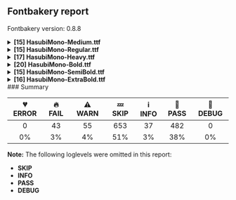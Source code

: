 ## Fontbakery report

Fontbakery version: 0.8.8

<details><summary><b>[15] HasubiMono-Medium.ttf</b></summary><div><details><summary>🔥 <b>FAIL:</b> Check `Google Fonts Latin Core` glyph coverage. (<a href="https://font-bakery.readthedocs.io/en/latest/fontbakery/profiles/googlefonts.html#com.google.fonts/check/glyph_coverage">com.google.fonts/check/glyph_coverage</a>)</summary><div>


* 🔥 **FAIL** Missing required codepoints:

	- 0x00B2 (SUPERSCRIPT TWO)

	- 0x00B3 (SUPERSCRIPT THREE)

	- 0x00B4 (ACUTE ACCENT)

	- 0x00B7 (MIDDLE DOT)

	- 0x00B8 (CEDILLA)

	- 0x00B9 (SUPERSCRIPT ONE)

	- 0x00BA (MASCULINE ORDINAL INDICATOR)

	- 0x00BB (RIGHT-POINTING DOUBLE ANGLE QUOTATION MARK)

	- 0x00BC (VULGAR FRACTION ONE QUARTER)

	- 0x00BD (VULGAR FRACTION ONE HALF)
 
	- And 87 more.

Use -F or --full-lists to disable shortening of long lists. [code: missing-codepoints]
</div></details><details><summary>🔥 <b>FAIL:</b> Check copyright namerecords match license file. (<a href="https://font-bakery.readthedocs.io/en/latest/fontbakery/profiles/googlefonts.html#com.google.fonts/check/name/license">com.google.fonts/check/name/license</a>)</summary><div>


* 🔥 **FAIL** Font lacks NameID 13 (LICENSE DESCRIPTION). A proper licensing entry must be set. [code: missing]
</div></details><details><summary>🔥 <b>FAIL:</b> Version format is correct in 'name' table? (<a href="https://font-bakery.readthedocs.io/en/latest/fontbakery/profiles/googlefonts.html#com.google.fonts/check/name/version_format">com.google.fonts/check/name/version_format</a>)</summary><div>


* 🔥 **FAIL** The NameID.VERSION_STRING (nameID=5) value must follow the pattern "Version X.Y" with X.Y greater than or equal to 1.000. Current version string is: "Version 0.100; ttfautohint (v1.8.4.7-5d5b)" [code: bad-version-strings]
</div></details><details><summary>🔥 <b>FAIL:</b> Checking OS/2 usWinAscent & usWinDescent. (<a href="https://font-bakery.readthedocs.io/en/latest/fontbakery/profiles/universal.html#com.google.fonts/check/family/win_ascent_and_descent">com.google.fonts/check/family/win_ascent_and_descent</a>)</summary><div>


* 🔥 **FAIL** OS/2.usWinDescent value should be equal or greater than 272, but got 208 instead. [code: descent]
</div></details><details><summary>🔥 <b>FAIL:</b> Checking OS/2 Metrics match hhea Metrics. (<a href="https://font-bakery.readthedocs.io/en/latest/fontbakery/profiles/universal.html#com.google.fonts/check/os2_metrics_match_hhea">com.google.fonts/check/os2_metrics_match_hhea</a>)</summary><div>


* 🔥 **FAIL** OS/2 sTypoAscender (768) and hhea ascent (992) must be equal. [code: ascender]
</div></details><details><summary>🔥 <b>FAIL:</b> Checking correctness of monospaced metadata. (<a href="https://font-bakery.readthedocs.io/en/latest/fontbakery/profiles/name.html#com.google.fonts/check/monospace">com.google.fonts/check/monospace</a>)</summary><div>


* 🔥 **FAIL** On monospaced fonts, the value of post.isFixedPitch must be set to a non-zero value (meaning 'fixed width monospaced'), but got 0 instead. [code: mono-bad-post-isFixedPitch]
* 🔥 **FAIL** The PANOSE numbers are incorrect for a monospaced font. Note: Family Type is set to 0, which does not seem right. [code: mono-bad-panose]
* ⚠ **WARN** Font is monospaced but 193 glyphs (68.93%) have a different width. You should check the widths of: ['A', 'B', 'C', 'D', 'E', 'F', 'G', 'H', 'I', 'J', 'K', 'L', 'M', 'N', 'O', 'P', 'Q', 'R', 'S', 'T', 'U', 'V', 'W', 'X', 'Y', 'Z', 'a', 'b', 'c', 'd', 'e', 'f', 'g', 'h', 'i', 'j', 'k', 'l', 'm', 'n', 'o', 'p', 'q', 'r', 's', 't', 'u', 'v', 'w', 'x', 'y', 'z', 'ordfeminine', 'uni0621', 'uni0627', 'uniFE8E', 'uni0623', 'uniFE84', 'uni0625', 'uniFE88', 'uni066E', 'uni066E.fina', 'uni066E.medi', 'uni066E.init', 'uni0628', 'uniFE90', 'uniFE92', 'uniFE91', 'uni062A', 'uniFE96', 'uniFE98', 'uniFE97', 'uni062B', 'uniFE9A', 'uniFE9C', 'uniFE9B', 'uniFEA0', 'uniFE9F', 'uni062D', 'uniFEA2', 'uniFEA4', 'uniFEA3', 'uni062E', 'uniFEA6', 'uniFEA8', 'uniFEA7', 'uni062F', 'uniFEAA', 'uni0630', 'uniFEAC', 'uni0631', 'uni0633', 'uniFEB2', 'uniFEB4', 'uniFEB3', 'uni0634', 'uniFEB6', 'uniFEB8', 'uniFEB7', 'uniFECC', 'uniFED3', 'uni06A1.init', 'uniFEDC', 'uniFEDB', 'uni0646', 'uniFEE6', 'uniFEE8', 'uniFEE7', 'uni06BA', 'uniFB9F', 'uni0648', 'uniFEEE', 'uniFEF4', 'uniFEF3', 'uni0640', 'uniFEFB', 'uniFEFC', 'uni0660', 'uni0661', 'uni0662', 'uni0663', 'uni0664', 'uni0665', 'uni0666', 'uni0667', 'uni0668', 'uni0669', 'zero', 'one', 'two', 'three', 'four', 'five', 'six', 'seven', 'eight', 'nine', 'space', 'uni00A0', 'uni060C', 'uni061B', 'uni061F', 'uni066D', 'uniFD3E', 'uniFD3F', 'period', 'comma', 'colon', 'semicolon', 'exclam', 'exclamdown', 'question', 'asterisk', 'numbersign', 'slash', 'backslash', 'hyphen', 'underscore', 'parenleft', 'parenright', 'braceleft', 'braceright', 'bracketleft', 'bracketright', 'guillemotleft', 'quotedbl', 'quotesingle', 'at', 'ampersand', 'paragraph', 'section', 'copyright', 'registered', 'degree', 'bar', 'brokenbar', 'cent', 'dollar', 'sterling', 'yen', 'plus', 'minus', 'equal', 'greater', 'less', 'plusminus', 'asciitilde', 'asciicircum', 'newGlyph', 'percent', 'dieresis', 'grave', 'macron'] [code: mono-outliers]
</div></details><details><summary>⚠ <b>WARN:</b> Checking OS/2 achVendID. (<a href="https://font-bakery.readthedocs.io/en/latest/fontbakery/profiles/googlefonts.html#com.google.fonts/check/vendor_id">com.google.fonts/check/vendor_id</a>)</summary><div>


* ⚠ **WARN** OS/2 VendorID value 'NONE' is not yet recognized. If you registered it recently, then it's safe to ignore this warning message. Otherwise, you should set it to your own unique 4 character code, and register it with Microsoft at https://www.microsoft.com/typography/links/vendorlist.aspx
 [code: unknown]
</div></details><details><summary>⚠ <b>WARN:</b> Ensure fonts have ScriptLangTags declared on the 'meta' table. (<a href="https://font-bakery.readthedocs.io/en/latest/fontbakery/profiles/googlefonts.html#com.google.fonts/check/meta/script_lang_tags">com.google.fonts/check/meta/script_lang_tags</a>)</summary><div>


* ⚠ **WARN** This font file does not have a 'meta' table. [code: lacks-meta-table]
</div></details><details><summary>⚠ <b>WARN:</b> Check font contains no unreachable glyphs (<a href="https://font-bakery.readthedocs.io/en/latest/fontbakery/profiles/universal.html#com.google.fonts/check/unreachable_glyphs">com.google.fonts/check/unreachable_glyphs</a>)</summary><div>


* ⚠ **WARN** The following glyphs could not be reached by codepoint or substitution rules:
	- doublestrokear
	- dotcenterar
	- uniFEFB
	- waslaar
	- uniFEF7
	- miniKehehar
	- threedotsdownbelowar
	- uniFEA0
	- lam_alefWaslaar
	- uniFEF5 
	- And 10 more.

Use -F or --full-lists to disable shortening of long lists.
 [code: unreachable-glyphs]
</div></details><details><summary>⚠ <b>WARN:</b> Ensure dotted circle glyph is present and can attach marks. (<a href="https://font-bakery.readthedocs.io/en/latest/fontbakery/profiles/universal.html#com.google.fonts/check/dotted_circle">com.google.fonts/check/dotted_circle</a>)</summary><div>


* ⚠ **WARN** No dotted circle glyph present [code: missing-dotted-circle]
</div></details><details><summary>⚠ <b>WARN:</b> Checking Vertical Metric Linegaps. (<a href="https://font-bakery.readthedocs.io/en/latest/fontbakery/profiles/hhea.html#com.google.fonts/check/linegaps">com.google.fonts/check/linegaps</a>)</summary><div>


* ⚠ **WARN** OS/2 sTypoLineGap is not equal to 0. [code: OS/2]
</div></details><details><summary>⚠ <b>WARN:</b> Does GPOS table have kerning information? This check skips monospaced fonts as defined by post.isFixedPitch value (<a href="https://font-bakery.readthedocs.io/en/latest/fontbakery/profiles/gpos.html#com.google.fonts/check/gpos_kerning_info">com.google.fonts/check/gpos_kerning_info</a>)</summary><div>


* ⚠ **WARN** GPOS table lacks kerning information. [code: lacks-kern-info]
</div></details><details><summary>⚠ <b>WARN:</b> Are there any misaligned on-curve points? (<a href="https://font-bakery.readthedocs.io/en/latest/fontbakery/profiles/<Section: Outline Correctness Checks>.html#com.google.fonts/check/outline_alignment_miss">com.google.fonts/check/outline_alignment_miss</a>)</summary><div>


* ⚠ **WARN** The following glyphs have on-curve points which have potentially incorrect y coordinates:
	* ampersand (U+0026): X=233.5,Y=1.5 (should be at baseline 0?)
	* parenleft (U+0028): X=224.0,Y=1.0 (should be at baseline 0?)
	* parenright (U+0029): X=296.0,Y=1.0 (should be at baseline 0?)
	* at (U+0040): X=349.5,Y=705.5 (should be at cap-height 704?)
	* W (U+0057): X=407.0,Y=703.0 (should be at cap-height 704?)
	* backslash (U+005C): X=71.0,Y=703.0 (should be at cap-height 704?)
	* backslash (U+005C): X=441.0,Y=-207.0 (should be at descender -208?)
	* a (U+0061): X=135.0,Y=0.5 (should be at baseline 0?)
	* a (U+0061): X=340.0,Y=510.0 (should be at x-height 512?)
	* j (U+006A): X=242.5,Y=702.0 (should be at cap-height 704?) and 12 more.

Use -F or --full-lists to disable shortening of long lists. [code: found-misalignments]
</div></details><details><summary>⚠ <b>WARN:</b> Do any segments have colinear vectors? (<a href="https://font-bakery.readthedocs.io/en/latest/fontbakery/profiles/<Section: Outline Correctness Checks>.html#com.google.fonts/check/outline_colinear_vectors">com.google.fonts/check/outline_colinear_vectors</a>)</summary><div>


* ⚠ **WARN** The following glyphs have colinear vectors:
	* W (U+0057): L<<150.0,97.0>--<197.0,426.0>> -> L<<197.0,426.0>--<216.0,504.0>>
	* W (U+0057): L<<373.0,97.0>--<394.0,590.0>> -> L<<394.0,590.0>--<407.0,703.0>>
	* W (U+0057): L<<82.0,8.0>--<36.0,688.0>> -> L<<36.0,688.0>--<36.0,696.0>>
	* backslash (U+005C): L<<148.0,697.0>--<395.0,-40.0>> -> L<<395.0,-40.0>--<441.0,-207.0>>
	* backslash (U+005C): L<<364.0,-201.0>--<117.0,536.0>> -> L<<117.0,536.0>--<71.0,703.0>> and w (U+0077): L<<364.0,97.0>--<403.0,432.0>> -> L<<403.0,432.0>--<416.0,511.0>> [code: found-colinear-vectors]
</div></details><details><summary>⚠ <b>WARN:</b> Do outlines contain any semi-vertical or semi-horizontal lines? (<a href="https://font-bakery.readthedocs.io/en/latest/fontbakery/profiles/<Section: Outline Correctness Checks>.html#com.google.fonts/check/outline_semi_vertical">com.google.fonts/check/outline_semi_vertical</a>)</summary><div>


* ⚠ **WARN** The following glyphs have semi-vertical/semi-horizontal lines:
 * newGlyph (U+00B5): L<<59.0,-208.0>--<58.0,513.0>> [code: found-semi-vertical]
</div></details><br></div></details><details><summary><b>[15] HasubiMono-Regular.ttf</b></summary><div><details><summary>🔥 <b>FAIL:</b> Check `Google Fonts Latin Core` glyph coverage. (<a href="https://font-bakery.readthedocs.io/en/latest/fontbakery/profiles/googlefonts.html#com.google.fonts/check/glyph_coverage">com.google.fonts/check/glyph_coverage</a>)</summary><div>


* 🔥 **FAIL** Missing required codepoints:

	- 0x00B2 (SUPERSCRIPT TWO)

	- 0x00B3 (SUPERSCRIPT THREE)

	- 0x00B4 (ACUTE ACCENT)

	- 0x00B7 (MIDDLE DOT)

	- 0x00B8 (CEDILLA)

	- 0x00B9 (SUPERSCRIPT ONE)

	- 0x00BA (MASCULINE ORDINAL INDICATOR)

	- 0x00BB (RIGHT-POINTING DOUBLE ANGLE QUOTATION MARK)

	- 0x00BC (VULGAR FRACTION ONE QUARTER)

	- 0x00BD (VULGAR FRACTION ONE HALF)
 
	- And 87 more.

Use -F or --full-lists to disable shortening of long lists. [code: missing-codepoints]
</div></details><details><summary>🔥 <b>FAIL:</b> Check copyright namerecords match license file. (<a href="https://font-bakery.readthedocs.io/en/latest/fontbakery/profiles/googlefonts.html#com.google.fonts/check/name/license">com.google.fonts/check/name/license</a>)</summary><div>


* 🔥 **FAIL** Font lacks NameID 13 (LICENSE DESCRIPTION). A proper licensing entry must be set. [code: missing]
</div></details><details><summary>🔥 <b>FAIL:</b> Version format is correct in 'name' table? (<a href="https://font-bakery.readthedocs.io/en/latest/fontbakery/profiles/googlefonts.html#com.google.fonts/check/name/version_format">com.google.fonts/check/name/version_format</a>)</summary><div>


* 🔥 **FAIL** The NameID.VERSION_STRING (nameID=5) value must follow the pattern "Version X.Y" with X.Y greater than or equal to 1.000. Current version string is: "Version 0.100; ttfautohint (v1.8.4.7-5d5b)" [code: bad-version-strings]
</div></details><details><summary>🔥 <b>FAIL:</b> Checking OS/2 usWinAscent & usWinDescent. (<a href="https://font-bakery.readthedocs.io/en/latest/fontbakery/profiles/universal.html#com.google.fonts/check/family/win_ascent_and_descent">com.google.fonts/check/family/win_ascent_and_descent</a>)</summary><div>


* 🔥 **FAIL** OS/2.usWinDescent value should be equal or greater than 272, but got 208 instead. [code: descent]
</div></details><details><summary>🔥 <b>FAIL:</b> Checking OS/2 Metrics match hhea Metrics. (<a href="https://font-bakery.readthedocs.io/en/latest/fontbakery/profiles/universal.html#com.google.fonts/check/os2_metrics_match_hhea">com.google.fonts/check/os2_metrics_match_hhea</a>)</summary><div>


* 🔥 **FAIL** OS/2 sTypoAscender (768) and hhea ascent (992) must be equal. [code: ascender]
</div></details><details><summary>🔥 <b>FAIL:</b> Checking correctness of monospaced metadata. (<a href="https://font-bakery.readthedocs.io/en/latest/fontbakery/profiles/name.html#com.google.fonts/check/monospace">com.google.fonts/check/monospace</a>)</summary><div>


* 🔥 **FAIL** On monospaced fonts, the value of post.isFixedPitch must be set to a non-zero value (meaning 'fixed width monospaced'), but got 0 instead. [code: mono-bad-post-isFixedPitch]
* 🔥 **FAIL** The PANOSE numbers are incorrect for a monospaced font. Note: Family Type is set to 0, which does not seem right. [code: mono-bad-panose]
* ⚠ **WARN** Font is monospaced but 42 glyphs (15.00%) have a different width. You should check the widths of: ['uni0635', 'uniFEBA', 'uniFEBC', 'uniFEBB', 'uni0639', 'uniFECA', 'uniFECB', 'uni0641', 'uniFED2', 'uni06A4', 'uni06A1', 'uni06A1.fina', 'uni06A1.medi', 'uni066F', 'uni066F.fina', 'uni0643', 'uniFEDA', 'uni0647', 'uniFEEA', 'uniFEEC', 'uniFEEB', 'uni0624', 'uniFE86', 'uni0649', 'uniFEF0', 'uni064A', 'uni0626', 'uniFE8A', 'uniFE8C', 'uniFE8B', 'uniFEF7', 'uniFEF8', 'uniFEF9', 'uniFEFA', 'uniFEF5', 'uniFEF6', 'lam_alefWaslaar', 'lam_alefWaslaar.fina', 'uni066B', 'uni066C', 'uni066A', 'logicalnot'] [code: mono-outliers]
</div></details><details><summary>⚠ <b>WARN:</b> Checking OS/2 achVendID. (<a href="https://font-bakery.readthedocs.io/en/latest/fontbakery/profiles/googlefonts.html#com.google.fonts/check/vendor_id">com.google.fonts/check/vendor_id</a>)</summary><div>


* ⚠ **WARN** OS/2 VendorID value 'NONE' is not yet recognized. If you registered it recently, then it's safe to ignore this warning message. Otherwise, you should set it to your own unique 4 character code, and register it with Microsoft at https://www.microsoft.com/typography/links/vendorlist.aspx
 [code: unknown]
</div></details><details><summary>⚠ <b>WARN:</b> Ensure fonts have ScriptLangTags declared on the 'meta' table. (<a href="https://font-bakery.readthedocs.io/en/latest/fontbakery/profiles/googlefonts.html#com.google.fonts/check/meta/script_lang_tags">com.google.fonts/check/meta/script_lang_tags</a>)</summary><div>


* ⚠ **WARN** This font file does not have a 'meta' table. [code: lacks-meta-table]
</div></details><details><summary>⚠ <b>WARN:</b> Check font contains no unreachable glyphs (<a href="https://font-bakery.readthedocs.io/en/latest/fontbakery/profiles/universal.html#com.google.fonts/check/unreachable_glyphs">com.google.fonts/check/unreachable_glyphs</a>)</summary><div>


* ⚠ **WARN** The following glyphs could not be reached by codepoint or substitution rules:
	- doublestrokear
	- dotcenterar
	- uniFEFB
	- waslaar
	- uniFEF7
	- miniKehehar
	- threedotsdownbelowar
	- uniFEA0
	- lam_alefWaslaar
	- uniFEF5 
	- And 10 more.

Use -F or --full-lists to disable shortening of long lists.
 [code: unreachable-glyphs]
</div></details><details><summary>⚠ <b>WARN:</b> Ensure dotted circle glyph is present and can attach marks. (<a href="https://font-bakery.readthedocs.io/en/latest/fontbakery/profiles/universal.html#com.google.fonts/check/dotted_circle">com.google.fonts/check/dotted_circle</a>)</summary><div>


* ⚠ **WARN** No dotted circle glyph present [code: missing-dotted-circle]
</div></details><details><summary>⚠ <b>WARN:</b> Checking Vertical Metric Linegaps. (<a href="https://font-bakery.readthedocs.io/en/latest/fontbakery/profiles/hhea.html#com.google.fonts/check/linegaps">com.google.fonts/check/linegaps</a>)</summary><div>


* ⚠ **WARN** OS/2 sTypoLineGap is not equal to 0. [code: OS/2]
</div></details><details><summary>⚠ <b>WARN:</b> Does GPOS table have kerning information? This check skips monospaced fonts as defined by post.isFixedPitch value (<a href="https://font-bakery.readthedocs.io/en/latest/fontbakery/profiles/gpos.html#com.google.fonts/check/gpos_kerning_info">com.google.fonts/check/gpos_kerning_info</a>)</summary><div>


* ⚠ **WARN** GPOS table lacks kerning information. [code: lacks-kern-info]
</div></details><details><summary>⚠ <b>WARN:</b> Are there any misaligned on-curve points? (<a href="https://font-bakery.readthedocs.io/en/latest/fontbakery/profiles/<Section: Outline Correctness Checks>.html#com.google.fonts/check/outline_alignment_miss">com.google.fonts/check/outline_alignment_miss</a>)</summary><div>


* ⚠ **WARN** The following glyphs have on-curve points which have potentially incorrect y coordinates:
	* ampersand (U+0026): X=233.5,Y=1.5 (should be at baseline 0?)
	* parenleft (U+0028): X=224.0,Y=1.0 (should be at baseline 0?)
	* parenright (U+0029): X=296.0,Y=1.0 (should be at baseline 0?)
	* at (U+0040): X=349.5,Y=705.5 (should be at cap-height 704?)
	* a (U+0061): X=135.0,Y=0.5 (should be at baseline 0?)
	* a (U+0061): X=340.0,Y=510.0 (should be at x-height 512?)
	* b (U+0062): X=212.5,Y=511.5 (should be at x-height 512?)
	* b (U+0062): X=212.5,Y=1.0 (should be at baseline 0?)
	* d (U+0064): X=299.5,Y=1.0 (should be at baseline 0?)
	* d (U+0064): X=299.5,Y=511.5 (should be at x-height 512?) and 16 more.

Use -F or --full-lists to disable shortening of long lists. [code: found-misalignments]
</div></details><details><summary>⚠ <b>WARN:</b> Do any segments have colinear vectors? (<a href="https://font-bakery.readthedocs.io/en/latest/fontbakery/profiles/<Section: Outline Correctness Checks>.html#com.google.fonts/check/outline_colinear_vectors">com.google.fonts/check/outline_colinear_vectors</a>)</summary><div>


* ⚠ **WARN** The following glyphs have colinear vectors:
	* W (U+0057): L<<472.0,696.0>--<472.0,688.0>> -> L<<472.0,688.0>--<429.0,8.0>> and W (U+0057): L<<83.0,8.0>--<40.0,688.0>> -> L<<40.0,688.0>--<40.0,696.0>> [code: found-colinear-vectors]
</div></details><details><summary>⚠ <b>WARN:</b> Do outlines contain any semi-vertical or semi-horizontal lines? (<a href="https://font-bakery.readthedocs.io/en/latest/fontbakery/profiles/<Section: Outline Correctness Checks>.html#com.google.fonts/check/outline_semi_vertical">com.google.fonts/check/outline_semi_vertical</a>)</summary><div>


* ⚠ **WARN** The following glyphs have semi-vertical/semi-horizontal lines:
 * newGlyph (U+00B5): L<<59.0,-208.0>--<58.0,513.0>> [code: found-semi-vertical]
</div></details><br></div></details><details><summary><b>[17] HasubiMono-Heavy.ttf</b></summary><div><details><summary>🔥 <b>FAIL:</b> Checking file is named canonically. (<a href="https://font-bakery.readthedocs.io/en/latest/fontbakery/profiles/googlefonts.html#com.google.fonts/check/canonical_filename">com.google.fonts/check/canonical_filename</a>)</summary><div>


* 🔥 **FAIL** Style name used in "fonts/ttf/HasubiMono-Heavy.ttf" is not canonical. You should rebuild the font using any of the following style names: "Thin", "ExtraLight", "Light", "Regular", "Medium", "SemiBold", "Bold", "ExtraBold", "Black", "Thin Italic", "ExtraLight Italic", "Light Italic", "Italic", "Medium Italic", "SemiBold Italic", "Bold Italic", "ExtraBold Italic", "Black Italic". [code: bad-static-filename]
</div></details><details><summary>🔥 <b>FAIL:</b> Check `Google Fonts Latin Core` glyph coverage. (<a href="https://font-bakery.readthedocs.io/en/latest/fontbakery/profiles/googlefonts.html#com.google.fonts/check/glyph_coverage">com.google.fonts/check/glyph_coverage</a>)</summary><div>


* 🔥 **FAIL** Missing required codepoints:

	- 0x00B2 (SUPERSCRIPT TWO)

	- 0x00B3 (SUPERSCRIPT THREE)

	- 0x00B4 (ACUTE ACCENT)

	- 0x00B7 (MIDDLE DOT)

	- 0x00B8 (CEDILLA)

	- 0x00B9 (SUPERSCRIPT ONE)

	- 0x00BA (MASCULINE ORDINAL INDICATOR)

	- 0x00BB (RIGHT-POINTING DOUBLE ANGLE QUOTATION MARK)

	- 0x00BC (VULGAR FRACTION ONE QUARTER)

	- 0x00BD (VULGAR FRACTION ONE HALF)
 
	- And 87 more.

Use -F or --full-lists to disable shortening of long lists. [code: missing-codepoints]
</div></details><details><summary>🔥 <b>FAIL:</b> Checking OS/2 usWeightClass. (<a href="https://font-bakery.readthedocs.io/en/latest/fontbakery/profiles/googlefonts.html#com.google.fonts/check/usweightclass">com.google.fonts/check/usweightclass</a>)</summary><div>


* 🔥 **FAIL** OS/2 usWeightClass is '900' when it should be '400'. [code: bad-value]
</div></details><details><summary>🔥 <b>FAIL:</b> Check copyright namerecords match license file. (<a href="https://font-bakery.readthedocs.io/en/latest/fontbakery/profiles/googlefonts.html#com.google.fonts/check/name/license">com.google.fonts/check/name/license</a>)</summary><div>


* 🔥 **FAIL** Font lacks NameID 13 (LICENSE DESCRIPTION). A proper licensing entry must be set. [code: missing]
</div></details><details><summary>🔥 <b>FAIL:</b> Version format is correct in 'name' table? (<a href="https://font-bakery.readthedocs.io/en/latest/fontbakery/profiles/googlefonts.html#com.google.fonts/check/name/version_format">com.google.fonts/check/name/version_format</a>)</summary><div>


* 🔥 **FAIL** The NameID.VERSION_STRING (nameID=5) value must follow the pattern "Version X.Y" with X.Y greater than or equal to 1.000. Current version string is: "Version 0.100; ttfautohint (v1.8.4.7-5d5b)" [code: bad-version-strings]
</div></details><details><summary>🔥 <b>FAIL:</b> Checking OS/2 usWinAscent & usWinDescent. (<a href="https://font-bakery.readthedocs.io/en/latest/fontbakery/profiles/universal.html#com.google.fonts/check/family/win_ascent_and_descent">com.google.fonts/check/family/win_ascent_and_descent</a>)</summary><div>


* 🔥 **FAIL** OS/2.usWinDescent value should be equal or greater than 272, but got 208 instead. [code: descent]
</div></details><details><summary>🔥 <b>FAIL:</b> Checking OS/2 Metrics match hhea Metrics. (<a href="https://font-bakery.readthedocs.io/en/latest/fontbakery/profiles/universal.html#com.google.fonts/check/os2_metrics_match_hhea">com.google.fonts/check/os2_metrics_match_hhea</a>)</summary><div>


* 🔥 **FAIL** OS/2 sTypoAscender (768) and hhea ascent (992) must be equal. [code: ascender]
</div></details><details><summary>🔥 <b>FAIL:</b> Checking correctness of monospaced metadata. (<a href="https://font-bakery.readthedocs.io/en/latest/fontbakery/profiles/name.html#com.google.fonts/check/monospace">com.google.fonts/check/monospace</a>)</summary><div>


* 🔥 **FAIL** On monospaced fonts, the value of post.isFixedPitch must be set to a non-zero value (meaning 'fixed width monospaced'), but got 0 instead. [code: mono-bad-post-isFixedPitch]
* 🔥 **FAIL** The PANOSE numbers are incorrect for a monospaced font. Note: Family Type is set to 0, which does not seem right. [code: mono-bad-panose]
* ⚠ **WARN** Font is monospaced but 154 glyphs (55.00%) have a different width. You should check the widths of: ['A', 'B', 'C', 'D', 'E', 'F', 'G', 'H', 'I', 'J', 'K', 'L', 'M', 'N', 'O', 'P', 'Q', 'R', 'S', 'T', 'U', 'V', 'W', 'X', 'Y', 'Z', 'a', 'b', 'c', 'd', 'e', 'f', 'g', 'h', 'i', 'j', 'k', 'l', 'm', 'n', 'o', 'p', 'q', 'r', 's', 't', 'u', 'v', 'w', 'x', 'y', 'z', 'ordfeminine', 'uni0621', 'uni0627', 'uniFE8E', 'uni0623', 'uniFE84', 'uni0625', 'uniFE88', 'uni066E.medi', 'uniFE92', 'uniFE98', 'uniFE9C', 'uniFED3', 'uni06A1.init', 'uniFEDC', 'uniFEDB', 'uni0646', 'uniFEE6', 'uniFEE8', 'uni06BA', 'uniFB9F', 'uni0648', 'uniFEEE', 'uniFEF4', 'uni0640', 'uniFEFB', 'uniFEFC', 'uni0660', 'uni0661', 'uni0662', 'uni0663', 'uni0664', 'uni0665', 'uni0666', 'uni0667', 'uni0668', 'uni0669', 'zero', 'one', 'two', 'three', 'four', 'five', 'six', 'seven', 'eight', 'nine', 'space', 'uni00A0', 'uni060C', 'uni061B', 'uni061F', 'uni066D', 'uniFD3E', 'uniFD3F', 'period', 'comma', 'colon', 'semicolon', 'exclam', 'exclamdown', 'question', 'asterisk', 'numbersign', 'slash', 'backslash', 'hyphen', 'underscore', 'parenleft', 'parenright', 'braceleft', 'braceright', 'bracketleft', 'bracketright', 'quotedbl', 'quotesingle', 'at', 'ampersand', 'paragraph', 'section', 'copyright', 'registered', 'degree', 'bar', 'brokenbar', 'cent', 'dollar', 'sterling', 'yen', 'plus', 'minus', 'equal', 'greater', 'less', 'plusminus', 'asciitilde', 'asciicircum', 'newGlyph', 'percent', 'dieresis', 'grave', 'macron'] [code: mono-outliers]
</div></details><details><summary>⚠ <b>WARN:</b> Checking OS/2 achVendID. (<a href="https://font-bakery.readthedocs.io/en/latest/fontbakery/profiles/googlefonts.html#com.google.fonts/check/vendor_id">com.google.fonts/check/vendor_id</a>)</summary><div>


* ⚠ **WARN** OS/2 VendorID value 'NONE' is not yet recognized. If you registered it recently, then it's safe to ignore this warning message. Otherwise, you should set it to your own unique 4 character code, and register it with Microsoft at https://www.microsoft.com/typography/links/vendorlist.aspx
 [code: unknown]
</div></details><details><summary>⚠ <b>WARN:</b> Ensure fonts have ScriptLangTags declared on the 'meta' table. (<a href="https://font-bakery.readthedocs.io/en/latest/fontbakery/profiles/googlefonts.html#com.google.fonts/check/meta/script_lang_tags">com.google.fonts/check/meta/script_lang_tags</a>)</summary><div>


* ⚠ **WARN** This font file does not have a 'meta' table. [code: lacks-meta-table]
</div></details><details><summary>⚠ <b>WARN:</b> Check font contains no unreachable glyphs (<a href="https://font-bakery.readthedocs.io/en/latest/fontbakery/profiles/universal.html#com.google.fonts/check/unreachable_glyphs">com.google.fonts/check/unreachable_glyphs</a>)</summary><div>


* ⚠ **WARN** The following glyphs could not be reached by codepoint or substitution rules:
	- doublestrokear
	- dotcenterar
	- uniFEFB
	- waslaar
	- uniFEF7
	- miniKehehar
	- threedotsdownbelowar
	- uniFEA0
	- lam_alefWaslaar
	- uniFEF5 
	- And 10 more.

Use -F or --full-lists to disable shortening of long lists.
 [code: unreachable-glyphs]
</div></details><details><summary>⚠ <b>WARN:</b> Ensure dotted circle glyph is present and can attach marks. (<a href="https://font-bakery.readthedocs.io/en/latest/fontbakery/profiles/universal.html#com.google.fonts/check/dotted_circle">com.google.fonts/check/dotted_circle</a>)</summary><div>


* ⚠ **WARN** No dotted circle glyph present [code: missing-dotted-circle]
</div></details><details><summary>⚠ <b>WARN:</b> Checking Vertical Metric Linegaps. (<a href="https://font-bakery.readthedocs.io/en/latest/fontbakery/profiles/hhea.html#com.google.fonts/check/linegaps">com.google.fonts/check/linegaps</a>)</summary><div>


* ⚠ **WARN** OS/2 sTypoLineGap is not equal to 0. [code: OS/2]
</div></details><details><summary>⚠ <b>WARN:</b> Does GPOS table have kerning information? This check skips monospaced fonts as defined by post.isFixedPitch value (<a href="https://font-bakery.readthedocs.io/en/latest/fontbakery/profiles/gpos.html#com.google.fonts/check/gpos_kerning_info">com.google.fonts/check/gpos_kerning_info</a>)</summary><div>


* ⚠ **WARN** GPOS table lacks kerning information. [code: lacks-kern-info]
</div></details><details><summary>⚠ <b>WARN:</b> Are there any misaligned on-curve points? (<a href="https://font-bakery.readthedocs.io/en/latest/fontbakery/profiles/<Section: Outline Correctness Checks>.html#com.google.fonts/check/outline_alignment_miss">com.google.fonts/check/outline_alignment_miss</a>)</summary><div>


* ⚠ **WARN** The following glyphs have on-curve points which have potentially incorrect y coordinates:
	* ampersand (U+0026): X=233.5,Y=1.5 (should be at baseline 0?)
	* parenleft (U+0028): X=224.0,Y=1.0 (should be at baseline 0?)
	* parenright (U+0029): X=296.0,Y=1.0 (should be at baseline 0?)
	* at (U+0040): X=349.5,Y=705.5 (should be at cap-height 704?)
	* a (U+0061): X=135.0,Y=0.5 (should be at baseline 0?)
	* a (U+0061): X=340.5,Y=510.0 (should be at x-height 512?)
	* b (U+0062): X=216.5,Y=-2.0 (should be at baseline 0?)
	* c (U+0063): X=357.5,Y=510.5 (should be at x-height 512?)
	* d (U+0064): X=295.5,Y=-2.0 (should be at baseline 0?)
	* j (U+006A): X=242.5,Y=702.0 (should be at cap-height 704?) and 11 more.

Use -F or --full-lists to disable shortening of long lists. [code: found-misalignments]
</div></details><details><summary>⚠ <b>WARN:</b> Do any segments have colinear vectors? (<a href="https://font-bakery.readthedocs.io/en/latest/fontbakery/profiles/<Section: Outline Correctness Checks>.html#com.google.fonts/check/outline_colinear_vectors">com.google.fonts/check/outline_colinear_vectors</a>)</summary><div>


* ⚠ **WARN** The following glyphs have colinear vectors:
	* W (U+0057): L<<75.0,8.0>--<17.0,688.0>> -> L<<17.0,688.0>--<17.0,696.0>>
	* W (U+0057): L<<93.0,696.0>--<93.0,688.0>> -> L<<93.0,688.0>--<130.0,102.0>> and w (U+0077): L<<93.0,504.0>--<93.0,496.0>> -> L<<93.0,496.0>--<130.0,102.0>> [code: found-colinear-vectors]
</div></details><details><summary>⚠ <b>WARN:</b> Do outlines contain any semi-vertical or semi-horizontal lines? (<a href="https://font-bakery.readthedocs.io/en/latest/fontbakery/profiles/<Section: Outline Correctness Checks>.html#com.google.fonts/check/outline_semi_vertical">com.google.fonts/check/outline_semi_vertical</a>)</summary><div>


* ⚠ **WARN** The following glyphs have semi-vertical/semi-horizontal lines:
 * newGlyph (U+00B5): L<<59.0,-208.0>--<58.0,513.0>> [code: found-semi-vertical]
</div></details><br></div></details><details><summary><b>[20] HasubiMono-Bold.ttf</b></summary><div><details><summary>🔥 <b>FAIL:</b> Check `Google Fonts Latin Core` glyph coverage. (<a href="https://font-bakery.readthedocs.io/en/latest/fontbakery/profiles/googlefonts.html#com.google.fonts/check/glyph_coverage">com.google.fonts/check/glyph_coverage</a>)</summary><div>


* 🔥 **FAIL** Missing required codepoints:

	- 0x00B2 (SUPERSCRIPT TWO)

	- 0x00B3 (SUPERSCRIPT THREE)

	- 0x00B4 (ACUTE ACCENT)

	- 0x00B7 (MIDDLE DOT)

	- 0x00B8 (CEDILLA)

	- 0x00B9 (SUPERSCRIPT ONE)

	- 0x00BA (MASCULINE ORDINAL INDICATOR)

	- 0x00BB (RIGHT-POINTING DOUBLE ANGLE QUOTATION MARK)

	- 0x00BC (VULGAR FRACTION ONE QUARTER)

	- 0x00BD (VULGAR FRACTION ONE HALF)
 
	- And 87 more.

Use -F or --full-lists to disable shortening of long lists. [code: missing-codepoints]
</div></details><details><summary>🔥 <b>FAIL:</b> Check copyright namerecords match license file. (<a href="https://font-bakery.readthedocs.io/en/latest/fontbakery/profiles/googlefonts.html#com.google.fonts/check/name/license">com.google.fonts/check/name/license</a>)</summary><div>


* 🔥 **FAIL** Font lacks NameID 13 (LICENSE DESCRIPTION). A proper licensing entry must be set. [code: missing]
</div></details><details><summary>🔥 <b>FAIL:</b> Version format is correct in 'name' table? (<a href="https://font-bakery.readthedocs.io/en/latest/fontbakery/profiles/googlefonts.html#com.google.fonts/check/name/version_format">com.google.fonts/check/name/version_format</a>)</summary><div>


* 🔥 **FAIL** The NameID.VERSION_STRING (nameID=5) value must follow the pattern "Version X.Y" with X.Y greater than or equal to 1.000. Current version string is: "Version 0.100; ttfautohint (v1.8.4.7-5d5b)" [code: bad-version-strings]
</div></details><details><summary>🔥 <b>FAIL:</b> Checking OS/2 fsSelection value. (<a href="https://font-bakery.readthedocs.io/en/latest/fontbakery/profiles/googlefonts.html#com.google.fonts/check/fsselection">com.google.fonts/check/fsselection</a>)</summary><div>


* 🔥 **FAIL** OS/2 fsSelection REGULAR bit should be unset. [code: bad-REGULAR]
* 🔥 **FAIL** OS/2 fsSelection BOLD bit should be set. [code: bad-BOLD]
</div></details><details><summary>🔥 <b>FAIL:</b> Checking head.macStyle value. (<a href="https://font-bakery.readthedocs.io/en/latest/fontbakery/profiles/googlefonts.html#com.google.fonts/check/mac_style">com.google.fonts/check/mac_style</a>)</summary><div>


* 🔥 **FAIL** head macStyle BOLD bit should be set. [code: bad-BOLD]
</div></details><details><summary>🔥 <b>FAIL:</b> Check name table: FONT_FAMILY_NAME entries. (<a href="https://font-bakery.readthedocs.io/en/latest/fontbakery/profiles/googlefonts.html#com.google.fonts/check/name/familyname">com.google.fonts/check/name/familyname</a>)</summary><div>


* 🔥 **FAIL** Entry [FONT_FAMILY_NAME(1):WINDOWS(3)] on the "name" table: Expected "Hasubi Mono" but got "Hasubi Mono Bold". [code: mismatch]
</div></details><details><summary>🔥 <b>FAIL:</b> Check name table: FONT_SUBFAMILY_NAME entries. (<a href="https://font-bakery.readthedocs.io/en/latest/fontbakery/profiles/googlefonts.html#com.google.fonts/check/name/subfamilyname">com.google.fonts/check/name/subfamilyname</a>)</summary><div>


* 🔥 **FAIL** SUBFAMILY_NAME for Win "Regular" must be "Bold" [code: bad-familyname]
</div></details><details><summary>🔥 <b>FAIL:</b> Check name table: TYPOGRAPHIC_FAMILY_NAME entries. (<a href="https://font-bakery.readthedocs.io/en/latest/fontbakery/profiles/googlefonts.html#com.google.fonts/check/name/typographicfamilyname">com.google.fonts/check/name/typographicfamilyname</a>)</summary><div>


* 🔥 **FAIL** Font style is "Bold" and, for that reason, it is not expected to have a [TYPOGRAPHIC_FAMILY_NAME(16):WINDOWS(3)] entry! [code: ribbi]
</div></details><details><summary>🔥 <b>FAIL:</b> Checking OS/2 usWinAscent & usWinDescent. (<a href="https://font-bakery.readthedocs.io/en/latest/fontbakery/profiles/universal.html#com.google.fonts/check/family/win_ascent_and_descent">com.google.fonts/check/family/win_ascent_and_descent</a>)</summary><div>


* 🔥 **FAIL** OS/2.usWinDescent value should be equal or greater than 272, but got 208 instead. [code: descent]
</div></details><details><summary>🔥 <b>FAIL:</b> Checking OS/2 Metrics match hhea Metrics. (<a href="https://font-bakery.readthedocs.io/en/latest/fontbakery/profiles/universal.html#com.google.fonts/check/os2_metrics_match_hhea">com.google.fonts/check/os2_metrics_match_hhea</a>)</summary><div>


* 🔥 **FAIL** OS/2 sTypoAscender (768) and hhea ascent (992) must be equal. [code: ascender]
</div></details><details><summary>🔥 <b>FAIL:</b> Checking correctness of monospaced metadata. (<a href="https://font-bakery.readthedocs.io/en/latest/fontbakery/profiles/name.html#com.google.fonts/check/monospace">com.google.fonts/check/monospace</a>)</summary><div>


* 🔥 **FAIL** On monospaced fonts, the value of post.isFixedPitch must be set to a non-zero value (meaning 'fixed width monospaced'), but got 0 instead. [code: mono-bad-post-isFixedPitch]
* 🔥 **FAIL** The PANOSE numbers are incorrect for a monospaced font. Note: Family Type is set to 0, which does not seem right. [code: mono-bad-panose]
* ⚠ **WARN** Font is monospaced but 193 glyphs (68.93%) have a different width. You should check the widths of: ['A', 'B', 'C', 'D', 'E', 'F', 'G', 'H', 'I', 'J', 'K', 'L', 'M', 'N', 'O', 'P', 'Q', 'R', 'S', 'T', 'U', 'V', 'W', 'X', 'Y', 'Z', 'a', 'b', 'c', 'd', 'e', 'f', 'g', 'h', 'i', 'j', 'k', 'l', 'm', 'n', 'o', 'p', 'q', 'r', 's', 't', 'u', 'v', 'w', 'x', 'y', 'z', 'ordfeminine', 'uni0621', 'uni0627', 'uniFE8E', 'uni0623', 'uniFE84', 'uni0625', 'uniFE88', 'uni066E', 'uni066E.fina', 'uni066E.medi', 'uni066E.init', 'uni0628', 'uniFE90', 'uniFE92', 'uniFE91', 'uni062A', 'uniFE96', 'uniFE98', 'uniFE97', 'uni062B', 'uniFE9A', 'uniFE9C', 'uniFE9B', 'uniFEA0', 'uniFE9F', 'uni062D', 'uniFEA2', 'uniFEA4', 'uniFEA3', 'uni062E', 'uniFEA6', 'uniFEA8', 'uniFEA7', 'uni062F', 'uniFEAA', 'uni0630', 'uniFEAC', 'uni0631', 'uni0633', 'uniFEB2', 'uniFEB4', 'uniFEB3', 'uni0634', 'uniFEB6', 'uniFEB8', 'uniFEB7', 'uniFECC', 'uniFED3', 'uni06A1.init', 'uniFEDC', 'uniFEDB', 'uni0646', 'uniFEE6', 'uniFEE8', 'uniFEE7', 'uni06BA', 'uniFB9F', 'uni0648', 'uniFEEE', 'uniFEF4', 'uniFEF3', 'uni0640', 'uniFEFB', 'uniFEFC', 'uni0660', 'uni0661', 'uni0662', 'uni0663', 'uni0664', 'uni0665', 'uni0666', 'uni0667', 'uni0668', 'uni0669', 'zero', 'one', 'two', 'three', 'four', 'five', 'six', 'seven', 'eight', 'nine', 'space', 'uni00A0', 'uni060C', 'uni061B', 'uni061F', 'uni066D', 'uniFD3E', 'uniFD3F', 'period', 'comma', 'colon', 'semicolon', 'exclam', 'exclamdown', 'question', 'asterisk', 'numbersign', 'slash', 'backslash', 'hyphen', 'underscore', 'parenleft', 'parenright', 'braceleft', 'braceright', 'bracketleft', 'bracketright', 'guillemotleft', 'quotedbl', 'quotesingle', 'at', 'ampersand', 'paragraph', 'section', 'copyright', 'registered', 'degree', 'bar', 'brokenbar', 'cent', 'dollar', 'sterling', 'yen', 'plus', 'minus', 'equal', 'greater', 'less', 'plusminus', 'asciitilde', 'asciicircum', 'newGlyph', 'percent', 'dieresis', 'grave', 'macron'] [code: mono-outliers]
</div></details><details><summary>⚠ <b>WARN:</b> Checking OS/2 achVendID. (<a href="https://font-bakery.readthedocs.io/en/latest/fontbakery/profiles/googlefonts.html#com.google.fonts/check/vendor_id">com.google.fonts/check/vendor_id</a>)</summary><div>


* ⚠ **WARN** OS/2 VendorID value 'NONE' is not yet recognized. If you registered it recently, then it's safe to ignore this warning message. Otherwise, you should set it to your own unique 4 character code, and register it with Microsoft at https://www.microsoft.com/typography/links/vendorlist.aspx
 [code: unknown]
</div></details><details><summary>⚠ <b>WARN:</b> Ensure fonts have ScriptLangTags declared on the 'meta' table. (<a href="https://font-bakery.readthedocs.io/en/latest/fontbakery/profiles/googlefonts.html#com.google.fonts/check/meta/script_lang_tags">com.google.fonts/check/meta/script_lang_tags</a>)</summary><div>


* ⚠ **WARN** This font file does not have a 'meta' table. [code: lacks-meta-table]
</div></details><details><summary>⚠ <b>WARN:</b> Check font contains no unreachable glyphs (<a href="https://font-bakery.readthedocs.io/en/latest/fontbakery/profiles/universal.html#com.google.fonts/check/unreachable_glyphs">com.google.fonts/check/unreachable_glyphs</a>)</summary><div>


* ⚠ **WARN** The following glyphs could not be reached by codepoint or substitution rules:
	- doublestrokear
	- dotcenterar
	- uniFEFB
	- waslaar
	- uniFEF7
	- miniKehehar
	- threedotsdownbelowar
	- uniFEA0
	- lam_alefWaslaar
	- uniFEF5 
	- And 10 more.

Use -F or --full-lists to disable shortening of long lists.
 [code: unreachable-glyphs]
</div></details><details><summary>⚠ <b>WARN:</b> Ensure dotted circle glyph is present and can attach marks. (<a href="https://font-bakery.readthedocs.io/en/latest/fontbakery/profiles/universal.html#com.google.fonts/check/dotted_circle">com.google.fonts/check/dotted_circle</a>)</summary><div>


* ⚠ **WARN** No dotted circle glyph present [code: missing-dotted-circle]
</div></details><details><summary>⚠ <b>WARN:</b> Checking Vertical Metric Linegaps. (<a href="https://font-bakery.readthedocs.io/en/latest/fontbakery/profiles/hhea.html#com.google.fonts/check/linegaps">com.google.fonts/check/linegaps</a>)</summary><div>


* ⚠ **WARN** OS/2 sTypoLineGap is not equal to 0. [code: OS/2]
</div></details><details><summary>⚠ <b>WARN:</b> Does GPOS table have kerning information? This check skips monospaced fonts as defined by post.isFixedPitch value (<a href="https://font-bakery.readthedocs.io/en/latest/fontbakery/profiles/gpos.html#com.google.fonts/check/gpos_kerning_info">com.google.fonts/check/gpos_kerning_info</a>)</summary><div>


* ⚠ **WARN** GPOS table lacks kerning information. [code: lacks-kern-info]
</div></details><details><summary>⚠ <b>WARN:</b> Are there any misaligned on-curve points? (<a href="https://font-bakery.readthedocs.io/en/latest/fontbakery/profiles/<Section: Outline Correctness Checks>.html#com.google.fonts/check/outline_alignment_miss">com.google.fonts/check/outline_alignment_miss</a>)</summary><div>


* ⚠ **WARN** The following glyphs have on-curve points which have potentially incorrect y coordinates:
	* ampersand (U+0026): X=233.5,Y=1.5 (should be at baseline 0?)
	* parenleft (U+0028): X=224.0,Y=1.0 (should be at baseline 0?)
	* parenright (U+0029): X=296.0,Y=1.0 (should be at baseline 0?)
	* at (U+0040): X=349.5,Y=705.5 (should be at cap-height 704?)
	* a (U+0061): X=135.0,Y=0.5 (should be at baseline 0?)
	* a (U+0061): X=340.0,Y=510.0 (should be at x-height 512?)
	* b (U+0062): X=212.5,Y=513.0 (should be at x-height 512?)
	* b (U+0062): X=214.5,Y=-0.5 (should be at baseline 0?)
	* d (U+0064): X=297.5,Y=-0.5 (should be at baseline 0?)
	* d (U+0064): X=299.5,Y=513.0 (should be at x-height 512?) and 15 more.

Use -F or --full-lists to disable shortening of long lists. [code: found-misalignments]
</div></details><details><summary>⚠ <b>WARN:</b> Do any segments have colinear vectors? (<a href="https://font-bakery.readthedocs.io/en/latest/fontbakery/profiles/<Section: Outline Correctness Checks>.html#com.google.fonts/check/outline_colinear_vectors">com.google.fonts/check/outline_colinear_vectors</a>)</summary><div>


* ⚠ **WARN** The following glyphs have colinear vectors:
	* W (U+0057): L<<104.0,696.0>--<114.0,413.0>> -> L<<114.0,413.0>--<141.0,99.0>>
	* W (U+0057): L<<141.0,99.0>--<175.0,285.0>> -> L<<175.0,285.0>--<216.0,504.0>>
	* W (U+0057): L<<295.0,505.0>--<325.0,315.0>> -> L<<325.0,315.0>--<370.0,99.0>>
	* W (U+0057): L<<370.0,99.0>--<389.0,378.0>> -> L<<389.0,378.0>--<412.0,700.0>>
	* W (U+0057): L<<79.0,8.0>--<28.0,688.0>> -> L<<28.0,688.0>--<28.0,696.0>>
	* backslash (U+005C): L<<145.0,700.0>--<288.0,280.0>> -> L<<288.0,280.0>--<444.0,-204.0>>
	* backslash (U+005C): L<<367.0,-204.0>--<224.0,216.0>> -> L<<224.0,216.0>--<68.0,700.0>>
	* w (U+0077): L<<145.0,99.0>--<179.0,229.0>> -> L<<179.0,229.0>--<220.0,345.0>>
	* w (U+0077): L<<365.0,99.0>--<394.0,289.0>> -> L<<394.0,289.0>--<417.0,508.0>> and w (U+0077): L<<99.0,504.0>--<119.0,310.0>> -> L<<119.0,310.0>--<145.0,99.0>> [code: found-colinear-vectors]
</div></details><details><summary>⚠ <b>WARN:</b> Do outlines contain any semi-vertical or semi-horizontal lines? (<a href="https://font-bakery.readthedocs.io/en/latest/fontbakery/profiles/<Section: Outline Correctness Checks>.html#com.google.fonts/check/outline_semi_vertical">com.google.fonts/check/outline_semi_vertical</a>)</summary><div>


* ⚠ **WARN** The following glyphs have semi-vertical/semi-horizontal lines:
 * newGlyph (U+00B5): L<<59.0,-208.0>--<58.0,513.0>> [code: found-semi-vertical]
</div></details><br></div></details><details><summary><b>[15] HasubiMono-SemiBold.ttf</b></summary><div><details><summary>🔥 <b>FAIL:</b> Check `Google Fonts Latin Core` glyph coverage. (<a href="https://font-bakery.readthedocs.io/en/latest/fontbakery/profiles/googlefonts.html#com.google.fonts/check/glyph_coverage">com.google.fonts/check/glyph_coverage</a>)</summary><div>


* 🔥 **FAIL** Missing required codepoints:

	- 0x00B2 (SUPERSCRIPT TWO)

	- 0x00B3 (SUPERSCRIPT THREE)

	- 0x00B4 (ACUTE ACCENT)

	- 0x00B7 (MIDDLE DOT)

	- 0x00B8 (CEDILLA)

	- 0x00B9 (SUPERSCRIPT ONE)

	- 0x00BA (MASCULINE ORDINAL INDICATOR)

	- 0x00BB (RIGHT-POINTING DOUBLE ANGLE QUOTATION MARK)

	- 0x00BC (VULGAR FRACTION ONE QUARTER)

	- 0x00BD (VULGAR FRACTION ONE HALF)
 
	- And 87 more.

Use -F or --full-lists to disable shortening of long lists. [code: missing-codepoints]
</div></details><details><summary>🔥 <b>FAIL:</b> Check copyright namerecords match license file. (<a href="https://font-bakery.readthedocs.io/en/latest/fontbakery/profiles/googlefonts.html#com.google.fonts/check/name/license">com.google.fonts/check/name/license</a>)</summary><div>


* 🔥 **FAIL** Font lacks NameID 13 (LICENSE DESCRIPTION). A proper licensing entry must be set. [code: missing]
</div></details><details><summary>🔥 <b>FAIL:</b> Version format is correct in 'name' table? (<a href="https://font-bakery.readthedocs.io/en/latest/fontbakery/profiles/googlefonts.html#com.google.fonts/check/name/version_format">com.google.fonts/check/name/version_format</a>)</summary><div>


* 🔥 **FAIL** The NameID.VERSION_STRING (nameID=5) value must follow the pattern "Version X.Y" with X.Y greater than or equal to 1.000. Current version string is: "Version 0.100; ttfautohint (v1.8.4.7-5d5b)" [code: bad-version-strings]
</div></details><details><summary>🔥 <b>FAIL:</b> Checking OS/2 usWinAscent & usWinDescent. (<a href="https://font-bakery.readthedocs.io/en/latest/fontbakery/profiles/universal.html#com.google.fonts/check/family/win_ascent_and_descent">com.google.fonts/check/family/win_ascent_and_descent</a>)</summary><div>


* 🔥 **FAIL** OS/2.usWinDescent value should be equal or greater than 272, but got 208 instead. [code: descent]
</div></details><details><summary>🔥 <b>FAIL:</b> Checking OS/2 Metrics match hhea Metrics. (<a href="https://font-bakery.readthedocs.io/en/latest/fontbakery/profiles/universal.html#com.google.fonts/check/os2_metrics_match_hhea">com.google.fonts/check/os2_metrics_match_hhea</a>)</summary><div>


* 🔥 **FAIL** OS/2 sTypoAscender (768) and hhea ascent (992) must be equal. [code: ascender]
</div></details><details><summary>🔥 <b>FAIL:</b> Checking correctness of monospaced metadata. (<a href="https://font-bakery.readthedocs.io/en/latest/fontbakery/profiles/name.html#com.google.fonts/check/monospace">com.google.fonts/check/monospace</a>)</summary><div>


* 🔥 **FAIL** On monospaced fonts, the value of post.isFixedPitch must be set to a non-zero value (meaning 'fixed width monospaced'), but got 0 instead. [code: mono-bad-post-isFixedPitch]
* 🔥 **FAIL** The PANOSE numbers are incorrect for a monospaced font. Note: Family Type is set to 0, which does not seem right. [code: mono-bad-panose]
* ⚠ **WARN** Font is monospaced but 193 glyphs (68.93%) have a different width. You should check the widths of: ['A', 'B', 'C', 'D', 'E', 'F', 'G', 'H', 'I', 'J', 'K', 'L', 'M', 'N', 'O', 'P', 'Q', 'R', 'S', 'T', 'U', 'V', 'W', 'X', 'Y', 'Z', 'a', 'b', 'c', 'd', 'e', 'f', 'g', 'h', 'i', 'j', 'k', 'l', 'm', 'n', 'o', 'p', 'q', 'r', 's', 't', 'u', 'v', 'w', 'x', 'y', 'z', 'ordfeminine', 'uni0621', 'uni0627', 'uniFE8E', 'uni0623', 'uniFE84', 'uni0625', 'uniFE88', 'uni066E', 'uni066E.fina', 'uni066E.medi', 'uni066E.init', 'uni0628', 'uniFE90', 'uniFE92', 'uniFE91', 'uni062A', 'uniFE96', 'uniFE98', 'uniFE97', 'uni062B', 'uniFE9A', 'uniFE9C', 'uniFE9B', 'uniFEA0', 'uniFE9F', 'uni062D', 'uniFEA2', 'uniFEA4', 'uniFEA3', 'uni062E', 'uniFEA6', 'uniFEA8', 'uniFEA7', 'uni062F', 'uniFEAA', 'uni0630', 'uniFEAC', 'uni0631', 'uni0633', 'uniFEB2', 'uniFEB4', 'uniFEB3', 'uni0634', 'uniFEB6', 'uniFEB8', 'uniFEB7', 'uniFECC', 'uniFED3', 'uni06A1.init', 'uniFEDC', 'uniFEDB', 'uni0646', 'uniFEE6', 'uniFEE8', 'uniFEE7', 'uni06BA', 'uniFB9F', 'uni0648', 'uniFEEE', 'uniFEF4', 'uniFEF3', 'uni0640', 'uniFEFB', 'uniFEFC', 'uni0660', 'uni0661', 'uni0662', 'uni0663', 'uni0664', 'uni0665', 'uni0666', 'uni0667', 'uni0668', 'uni0669', 'zero', 'one', 'two', 'three', 'four', 'five', 'six', 'seven', 'eight', 'nine', 'space', 'uni00A0', 'uni060C', 'uni061B', 'uni061F', 'uni066D', 'uniFD3E', 'uniFD3F', 'period', 'comma', 'colon', 'semicolon', 'exclam', 'exclamdown', 'question', 'asterisk', 'numbersign', 'slash', 'backslash', 'hyphen', 'underscore', 'parenleft', 'parenright', 'braceleft', 'braceright', 'bracketleft', 'bracketright', 'guillemotleft', 'quotedbl', 'quotesingle', 'at', 'ampersand', 'paragraph', 'section', 'copyright', 'registered', 'degree', 'bar', 'brokenbar', 'cent', 'dollar', 'sterling', 'yen', 'plus', 'minus', 'equal', 'greater', 'less', 'plusminus', 'asciitilde', 'asciicircum', 'newGlyph', 'percent', 'dieresis', 'grave', 'macron'] [code: mono-outliers]
</div></details><details><summary>⚠ <b>WARN:</b> Checking OS/2 achVendID. (<a href="https://font-bakery.readthedocs.io/en/latest/fontbakery/profiles/googlefonts.html#com.google.fonts/check/vendor_id">com.google.fonts/check/vendor_id</a>)</summary><div>


* ⚠ **WARN** OS/2 VendorID value 'NONE' is not yet recognized. If you registered it recently, then it's safe to ignore this warning message. Otherwise, you should set it to your own unique 4 character code, and register it with Microsoft at https://www.microsoft.com/typography/links/vendorlist.aspx
 [code: unknown]
</div></details><details><summary>⚠ <b>WARN:</b> Ensure fonts have ScriptLangTags declared on the 'meta' table. (<a href="https://font-bakery.readthedocs.io/en/latest/fontbakery/profiles/googlefonts.html#com.google.fonts/check/meta/script_lang_tags">com.google.fonts/check/meta/script_lang_tags</a>)</summary><div>


* ⚠ **WARN** This font file does not have a 'meta' table. [code: lacks-meta-table]
</div></details><details><summary>⚠ <b>WARN:</b> Check font contains no unreachable glyphs (<a href="https://font-bakery.readthedocs.io/en/latest/fontbakery/profiles/universal.html#com.google.fonts/check/unreachable_glyphs">com.google.fonts/check/unreachable_glyphs</a>)</summary><div>


* ⚠ **WARN** The following glyphs could not be reached by codepoint or substitution rules:
	- doublestrokear
	- dotcenterar
	- uniFEFB
	- waslaar
	- uniFEF7
	- miniKehehar
	- threedotsdownbelowar
	- uniFEA0
	- lam_alefWaslaar
	- uniFEF5 
	- And 10 more.

Use -F or --full-lists to disable shortening of long lists.
 [code: unreachable-glyphs]
</div></details><details><summary>⚠ <b>WARN:</b> Ensure dotted circle glyph is present and can attach marks. (<a href="https://font-bakery.readthedocs.io/en/latest/fontbakery/profiles/universal.html#com.google.fonts/check/dotted_circle">com.google.fonts/check/dotted_circle</a>)</summary><div>


* ⚠ **WARN** No dotted circle glyph present [code: missing-dotted-circle]
</div></details><details><summary>⚠ <b>WARN:</b> Checking Vertical Metric Linegaps. (<a href="https://font-bakery.readthedocs.io/en/latest/fontbakery/profiles/hhea.html#com.google.fonts/check/linegaps">com.google.fonts/check/linegaps</a>)</summary><div>


* ⚠ **WARN** OS/2 sTypoLineGap is not equal to 0. [code: OS/2]
</div></details><details><summary>⚠ <b>WARN:</b> Does GPOS table have kerning information? This check skips monospaced fonts as defined by post.isFixedPitch value (<a href="https://font-bakery.readthedocs.io/en/latest/fontbakery/profiles/gpos.html#com.google.fonts/check/gpos_kerning_info">com.google.fonts/check/gpos_kerning_info</a>)</summary><div>


* ⚠ **WARN** GPOS table lacks kerning information. [code: lacks-kern-info]
</div></details><details><summary>⚠ <b>WARN:</b> Are there any misaligned on-curve points? (<a href="https://font-bakery.readthedocs.io/en/latest/fontbakery/profiles/<Section: Outline Correctness Checks>.html#com.google.fonts/check/outline_alignment_miss">com.google.fonts/check/outline_alignment_miss</a>)</summary><div>


* ⚠ **WARN** The following glyphs have on-curve points which have potentially incorrect y coordinates:
	* ampersand (U+0026): X=233.5,Y=1.5 (should be at baseline 0?)
	* parenleft (U+0028): X=224.0,Y=1.0 (should be at baseline 0?)
	* parenright (U+0029): X=296.0,Y=1.0 (should be at baseline 0?)
	* at (U+0040): X=349.5,Y=705.5 (should be at cap-height 704?)
	* a (U+0061): X=135.0,Y=0.5 (should be at baseline 0?)
	* a (U+0061): X=340.0,Y=510.0 (should be at x-height 512?)
	* b (U+0062): X=212.5,Y=512.5 (should be at x-height 512?)
	* d (U+0064): X=299.5,Y=512.5 (should be at x-height 512?)
	* f (U+0066): X=259.5,Y=704.5 (should be at cap-height 704?)
	* j (U+006A): X=242.5,Y=702.0 (should be at cap-height 704?) and 11 more.

Use -F or --full-lists to disable shortening of long lists. [code: found-misalignments]
</div></details><details><summary>⚠ <b>WARN:</b> Do any segments have colinear vectors? (<a href="https://font-bakery.readthedocs.io/en/latest/fontbakery/profiles/<Section: Outline Correctness Checks>.html#com.google.fonts/check/outline_colinear_vectors">com.google.fonts/check/outline_colinear_vectors</a>)</summary><div>


* ⚠ **WARN** The following glyphs have colinear vectors:
	* W (U+0057): L<<108.0,696.0>--<122.0,307.0>> -> L<<122.0,307.0>--<145.0,98.0>>
	* W (U+0057): L<<145.0,98.0>--<186.0,355.0>> -> L<<186.0,355.0>--<216.0,504.0>>
	* W (U+0057): L<<298.0,502.0>--<336.0,242.0>> -> L<<336.0,242.0>--<371.0,98.0>>
	* W (U+0057): L<<371.0,98.0>--<391.0,484.0>> -> L<<391.0,484.0>--<409.0,701.0>>
	* W (U+0057): L<<80.0,8.0>--<32.0,688.0>> -> L<<32.0,688.0>--<32.0,696.0>>
	* backslash (U+005C): L<<146.0,699.0>--<341.0,120.0>> -> L<<341.0,120.0>--<443.0,-205.0>>
	* backslash (U+005C): L<<366.0,-203.0>--<171.0,376.0>> -> L<<171.0,376.0>--<69.0,701.0>>
	* w (U+0077): L<<101.0,504.0>--<128.0,239.0>> -> L<<128.0,239.0>--<151.0,98.0>> and w (U+0077): L<<365.0,98.0>--<398.0,360.0>> -> L<<398.0,360.0>--<416.0,509.0>> [code: found-colinear-vectors]
</div></details><details><summary>⚠ <b>WARN:</b> Do outlines contain any semi-vertical or semi-horizontal lines? (<a href="https://font-bakery.readthedocs.io/en/latest/fontbakery/profiles/<Section: Outline Correctness Checks>.html#com.google.fonts/check/outline_semi_vertical">com.google.fonts/check/outline_semi_vertical</a>)</summary><div>


* ⚠ **WARN** The following glyphs have semi-vertical/semi-horizontal lines:
 * newGlyph (U+00B5): L<<59.0,-208.0>--<58.0,513.0>> [code: found-semi-vertical]
</div></details><br></div></details><details><summary><b>[16] HasubiMono-ExtraBold.ttf</b></summary><div><details><summary>🔥 <b>FAIL:</b> Check `Google Fonts Latin Core` glyph coverage. (<a href="https://font-bakery.readthedocs.io/en/latest/fontbakery/profiles/googlefonts.html#com.google.fonts/check/glyph_coverage">com.google.fonts/check/glyph_coverage</a>)</summary><div>


* 🔥 **FAIL** Missing required codepoints:

	- 0x00B2 (SUPERSCRIPT TWO)

	- 0x00B3 (SUPERSCRIPT THREE)

	- 0x00B4 (ACUTE ACCENT)

	- 0x00B7 (MIDDLE DOT)

	- 0x00B8 (CEDILLA)

	- 0x00B9 (SUPERSCRIPT ONE)

	- 0x00BA (MASCULINE ORDINAL INDICATOR)

	- 0x00BB (RIGHT-POINTING DOUBLE ANGLE QUOTATION MARK)

	- 0x00BC (VULGAR FRACTION ONE QUARTER)

	- 0x00BD (VULGAR FRACTION ONE HALF)
 
	- And 87 more.

Use -F or --full-lists to disable shortening of long lists. [code: missing-codepoints]
</div></details><details><summary>🔥 <b>FAIL:</b> Check copyright namerecords match license file. (<a href="https://font-bakery.readthedocs.io/en/latest/fontbakery/profiles/googlefonts.html#com.google.fonts/check/name/license">com.google.fonts/check/name/license</a>)</summary><div>


* 🔥 **FAIL** Font lacks NameID 13 (LICENSE DESCRIPTION). A proper licensing entry must be set. [code: missing]
</div></details><details><summary>🔥 <b>FAIL:</b> Version format is correct in 'name' table? (<a href="https://font-bakery.readthedocs.io/en/latest/fontbakery/profiles/googlefonts.html#com.google.fonts/check/name/version_format">com.google.fonts/check/name/version_format</a>)</summary><div>


* 🔥 **FAIL** The NameID.VERSION_STRING (nameID=5) value must follow the pattern "Version X.Y" with X.Y greater than or equal to 1.000. Current version string is: "Version 0.100; ttfautohint (v1.8.4.7-5d5b)" [code: bad-version-strings]
</div></details><details><summary>🔥 <b>FAIL:</b> Checking OS/2 usWinAscent & usWinDescent. (<a href="https://font-bakery.readthedocs.io/en/latest/fontbakery/profiles/universal.html#com.google.fonts/check/family/win_ascent_and_descent">com.google.fonts/check/family/win_ascent_and_descent</a>)</summary><div>


* 🔥 **FAIL** OS/2.usWinDescent value should be equal or greater than 272, but got 208 instead. [code: descent]
</div></details><details><summary>🔥 <b>FAIL:</b> Checking OS/2 Metrics match hhea Metrics. (<a href="https://font-bakery.readthedocs.io/en/latest/fontbakery/profiles/universal.html#com.google.fonts/check/os2_metrics_match_hhea">com.google.fonts/check/os2_metrics_match_hhea</a>)</summary><div>


* 🔥 **FAIL** OS/2 sTypoAscender (768) and hhea ascent (992) must be equal. [code: ascender]
</div></details><details><summary>🔥 <b>FAIL:</b> Checking correctness of monospaced metadata. (<a href="https://font-bakery.readthedocs.io/en/latest/fontbakery/profiles/name.html#com.google.fonts/check/monospace">com.google.fonts/check/monospace</a>)</summary><div>


* 🔥 **FAIL** On monospaced fonts, the value of post.isFixedPitch must be set to a non-zero value (meaning 'fixed width monospaced'), but got 0 instead. [code: mono-bad-post-isFixedPitch]
* 🔥 **FAIL** The PANOSE numbers are incorrect for a monospaced font. Note: Family Type is set to 0, which does not seem right. [code: mono-bad-panose]
* ⚠ **WARN** Font is monospaced but 193 glyphs (68.93%) have a different width. You should check the widths of: ['A', 'B', 'C', 'D', 'E', 'F', 'G', 'H', 'I', 'J', 'K', 'L', 'M', 'N', 'O', 'P', 'Q', 'R', 'S', 'T', 'U', 'V', 'W', 'X', 'Y', 'Z', 'a', 'b', 'c', 'd', 'e', 'f', 'g', 'h', 'i', 'j', 'k', 'l', 'm', 'n', 'o', 'p', 'q', 'r', 's', 't', 'u', 'v', 'w', 'x', 'y', 'z', 'ordfeminine', 'uni0621', 'uni0627', 'uniFE8E', 'uni0623', 'uniFE84', 'uni0625', 'uniFE88', 'uni066E', 'uni066E.fina', 'uni066E.medi', 'uni066E.init', 'uni0628', 'uniFE90', 'uniFE92', 'uniFE91', 'uni062A', 'uniFE96', 'uniFE98', 'uniFE97', 'uni062B', 'uniFE9A', 'uniFE9C', 'uniFE9B', 'uniFEA0', 'uniFE9F', 'uni062D', 'uniFEA2', 'uniFEA4', 'uniFEA3', 'uni062E', 'uniFEA6', 'uniFEA8', 'uniFEA7', 'uni062F', 'uniFEAA', 'uni0630', 'uniFEAC', 'uni0631', 'uni0633', 'uniFEB2', 'uniFEB4', 'uniFEB3', 'uni0634', 'uniFEB6', 'uniFEB8', 'uniFEB7', 'uniFECC', 'uniFED3', 'uni06A1.init', 'uniFEDC', 'uniFEDB', 'uni0646', 'uniFEE6', 'uniFEE8', 'uniFEE7', 'uni06BA', 'uniFB9F', 'uni0648', 'uniFEEE', 'uniFEF4', 'uniFEF3', 'uni0640', 'uniFEFB', 'uniFEFC', 'uni0660', 'uni0661', 'uni0662', 'uni0663', 'uni0664', 'uni0665', 'uni0666', 'uni0667', 'uni0668', 'uni0669', 'zero', 'one', 'two', 'three', 'four', 'five', 'six', 'seven', 'eight', 'nine', 'space', 'uni00A0', 'uni060C', 'uni061B', 'uni061F', 'uni066D', 'uniFD3E', 'uniFD3F', 'period', 'comma', 'colon', 'semicolon', 'exclam', 'exclamdown', 'question', 'asterisk', 'numbersign', 'slash', 'backslash', 'hyphen', 'underscore', 'parenleft', 'parenright', 'braceleft', 'braceright', 'bracketleft', 'bracketright', 'guillemotleft', 'quotedbl', 'quotesingle', 'at', 'ampersand', 'paragraph', 'section', 'copyright', 'registered', 'degree', 'bar', 'brokenbar', 'cent', 'dollar', 'sterling', 'yen', 'plus', 'minus', 'equal', 'greater', 'less', 'plusminus', 'asciitilde', 'asciicircum', 'newGlyph', 'percent', 'dieresis', 'grave', 'macron'] [code: mono-outliers]
</div></details><details><summary>⚠ <b>WARN:</b> Checking OS/2 achVendID. (<a href="https://font-bakery.readthedocs.io/en/latest/fontbakery/profiles/googlefonts.html#com.google.fonts/check/vendor_id">com.google.fonts/check/vendor_id</a>)</summary><div>


* ⚠ **WARN** OS/2 VendorID value 'NONE' is not yet recognized. If you registered it recently, then it's safe to ignore this warning message. Otherwise, you should set it to your own unique 4 character code, and register it with Microsoft at https://www.microsoft.com/typography/links/vendorlist.aspx
 [code: unknown]
</div></details><details><summary>⚠ <b>WARN:</b> Combined length of family and style must not exceed 27 characters. (<a href="https://font-bakery.readthedocs.io/en/latest/fontbakery/profiles/googlefonts.html#com.google.fonts/check/name/family_and_style_max_length">com.google.fonts/check/name/family_and_style_max_length</a>)</summary><div>


* ⚠ **WARN** The combined length of family and style exceeds 27 chars in the following 'WINDOWS' entries:
 FONT_FAMILY_NAME = 'Hasubi Mono ExtraBold' / SUBFAMILY_NAME = 'Regular'

Please take a look at the conversation at https://github.com/googlefonts/fontbakery/issues/2179 in order to understand the reasoning behind these name table records max-length criteria. [code: too-long]
</div></details><details><summary>⚠ <b>WARN:</b> Ensure fonts have ScriptLangTags declared on the 'meta' table. (<a href="https://font-bakery.readthedocs.io/en/latest/fontbakery/profiles/googlefonts.html#com.google.fonts/check/meta/script_lang_tags">com.google.fonts/check/meta/script_lang_tags</a>)</summary><div>


* ⚠ **WARN** This font file does not have a 'meta' table. [code: lacks-meta-table]
</div></details><details><summary>⚠ <b>WARN:</b> Check font contains no unreachable glyphs (<a href="https://font-bakery.readthedocs.io/en/latest/fontbakery/profiles/universal.html#com.google.fonts/check/unreachable_glyphs">com.google.fonts/check/unreachable_glyphs</a>)</summary><div>


* ⚠ **WARN** The following glyphs could not be reached by codepoint or substitution rules:
	- doublestrokear
	- dotcenterar
	- uniFEFB
	- waslaar
	- uniFEF7
	- miniKehehar
	- threedotsdownbelowar
	- uniFEA0
	- lam_alefWaslaar
	- uniFEF5 
	- And 10 more.

Use -F or --full-lists to disable shortening of long lists.
 [code: unreachable-glyphs]
</div></details><details><summary>⚠ <b>WARN:</b> Ensure dotted circle glyph is present and can attach marks. (<a href="https://font-bakery.readthedocs.io/en/latest/fontbakery/profiles/universal.html#com.google.fonts/check/dotted_circle">com.google.fonts/check/dotted_circle</a>)</summary><div>


* ⚠ **WARN** No dotted circle glyph present [code: missing-dotted-circle]
</div></details><details><summary>⚠ <b>WARN:</b> Checking Vertical Metric Linegaps. (<a href="https://font-bakery.readthedocs.io/en/latest/fontbakery/profiles/hhea.html#com.google.fonts/check/linegaps">com.google.fonts/check/linegaps</a>)</summary><div>


* ⚠ **WARN** OS/2 sTypoLineGap is not equal to 0. [code: OS/2]
</div></details><details><summary>⚠ <b>WARN:</b> Does GPOS table have kerning information? This check skips monospaced fonts as defined by post.isFixedPitch value (<a href="https://font-bakery.readthedocs.io/en/latest/fontbakery/profiles/gpos.html#com.google.fonts/check/gpos_kerning_info">com.google.fonts/check/gpos_kerning_info</a>)</summary><div>


* ⚠ **WARN** GPOS table lacks kerning information. [code: lacks-kern-info]
</div></details><details><summary>⚠ <b>WARN:</b> Are there any misaligned on-curve points? (<a href="https://font-bakery.readthedocs.io/en/latest/fontbakery/profiles/<Section: Outline Correctness Checks>.html#com.google.fonts/check/outline_alignment_miss">com.google.fonts/check/outline_alignment_miss</a>)</summary><div>


* ⚠ **WARN** The following glyphs have on-curve points which have potentially incorrect y coordinates:
	* ampersand (U+0026): X=233.5,Y=1.5 (should be at baseline 0?)
	* parenleft (U+0028): X=224.0,Y=1.0 (should be at baseline 0?)
	* parenright (U+0029): X=296.0,Y=1.0 (should be at baseline 0?)
	* at (U+0040): X=349.5,Y=705.5 (should be at cap-height 704?)
	* W (U+0057): X=483.0,Y=702.0 (should be at cap-height 704?)
	* backslash (U+005C): X=369.0,Y=-206.0 (should be at descender -208?)
	* backslash (U+005C): X=143.0,Y=702.0 (should be at cap-height 704?)
	* a (U+0061): X=135.0,Y=0.5 (should be at baseline 0?)
	* a (U+0061): X=340.0,Y=510.0 (should be at x-height 512?)
	* b (U+0062): X=212.0,Y=514.0 (should be at x-height 512?) and 18 more.

Use -F or --full-lists to disable shortening of long lists. [code: found-misalignments]
</div></details><details><summary>⚠ <b>WARN:</b> Do any segments have colinear vectors? (<a href="https://font-bakery.readthedocs.io/en/latest/fontbakery/profiles/<Section: Outline Correctness Checks>.html#com.google.fonts/check/outline_colinear_vectors">com.google.fonts/check/outline_colinear_vectors</a>)</summary><div>


* ⚠ **WARN** The following glyphs have colinear vectors:
	* W (U+0057): L<<100.0,696.0>--<106.0,519.0>> -> L<<106.0,519.0>--<137.0,100.0>>
	* W (U+0057): L<<137.0,100.0>--<164.0,215.0>> -> L<<164.0,215.0>--<216.0,504.0>>
	* W (U+0057): L<<293.0,507.0>--<314.0,387.0>> -> L<<314.0,387.0>--<368.0,100.0>>
	* W (U+0057): L<<368.0,100.0>--<386.0,272.0>> -> L<<386.0,272.0>--<415.0,698.0>>
	* W (U+0057): L<<77.0,8.0>--<24.0,688.0>> -> L<<24.0,688.0>--<24.0,696.0>>
	* backslash (U+005C): L<<143.0,702.0>--<234.0,440.0>> -> L<<234.0,440.0>--<446.0,-202.0>>
	* backslash (U+005C): L<<369.0,-206.0>--<278.0,56.0>> -> L<<278.0,56.0>--<66.0,698.0>>
	* w (U+0077): L<<139.0,100.0>--<166.0,180.0>> -> L<<166.0,180.0>--<218.0,333.0>> and w (U+0077): L<<96.0,504.0>--<109.0,382.0>> -> L<<109.0,382.0>--<139.0,100.0>> [code: found-colinear-vectors]
</div></details><details><summary>⚠ <b>WARN:</b> Do outlines contain any semi-vertical or semi-horizontal lines? (<a href="https://font-bakery.readthedocs.io/en/latest/fontbakery/profiles/<Section: Outline Correctness Checks>.html#com.google.fonts/check/outline_semi_vertical">com.google.fonts/check/outline_semi_vertical</a>)</summary><div>


* ⚠ **WARN** The following glyphs have semi-vertical/semi-horizontal lines:
 * newGlyph (U+00B5): L<<59.0,-208.0>--<58.0,513.0>> [code: found-semi-vertical]
</div></details><br></div></details>
### Summary

| 💔 ERROR | 🔥 FAIL | ⚠ WARN | 💤 SKIP | ℹ INFO | 🍞 PASS | 🔎 DEBUG |
|:-----:|:----:|:----:|:----:|:----:|:----:|:----:|
| 0 | 43 | 55 | 653 | 37 | 482 | 0 |
| 0% | 3% | 4% | 51% | 3% | 38% | 0% |

**Note:** The following loglevels were omitted in this report:
* **SKIP**
* **INFO**
* **PASS**
* **DEBUG**
